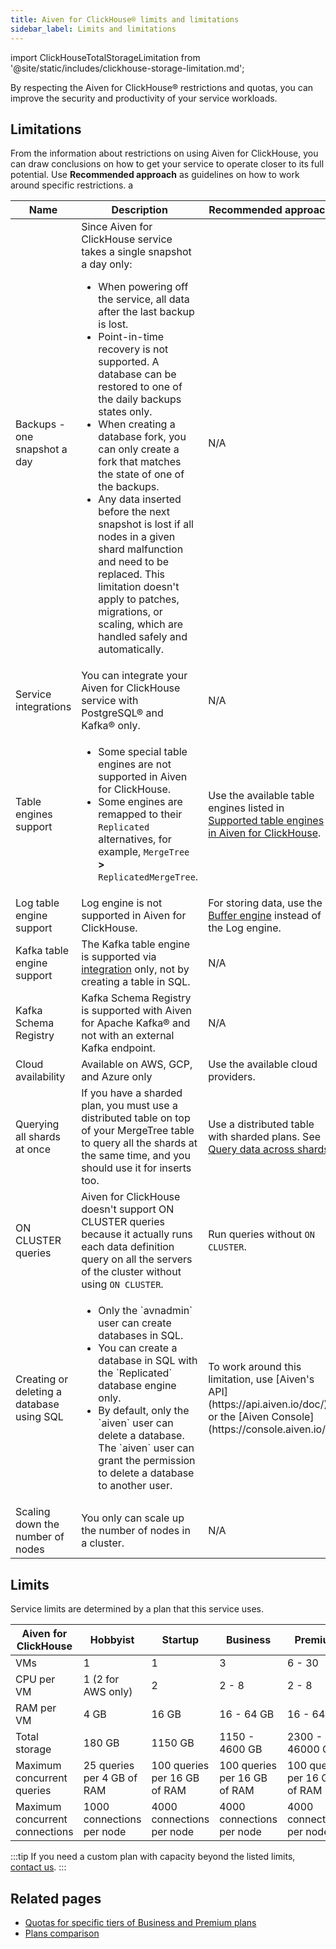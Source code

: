 ```yaml
---
title: Aiven for ClickHouse® limits and limitations
sidebar_label: Limits and limitations
---
```


import ClickHouseTotalStorageLimitation from '@site/static/includes/clickhouse-storage-limitation.md';

By respecting the Aiven for ClickHouse® restrictions and quotas, you can improve the security and productivity of your service workloads.

## Limitations

From the information about restrictions on using Aiven for ClickHouse,
you can draw conclusions on how to get your service to operate
closer to its full potential. Use **Recommended approach** as guidelines
on how to work around specific restrictions.
a
<table>
  <thead>
    <tr>
      <th>Name</th>
      <th>Description</th>
      <th>Recommended approach</th>
    </tr>
  </thead>
  <tbody>
    <tr>
      <td>Backups - one snapshot a day</td>
      <td>
        Since Aiven for ClickHouse service takes a single snapshot a day only:
        <ul>
          <li>When powering off the service, all data after the last backup is lost.</li>
          <li>Point-in-time recovery is not supported. A database can be restored to
            one of the daily backups states only.</li>
          <li>When creating a database fork,
            you can only create a fork that matches the state of one of the backups.</li>
          <li>Any data inserted before the next snapshot is lost if all nodes in a
            given shard malfunction and need to be replaced. This limitation doesn't
            apply to patches, migrations, or scaling, which are handled safely and
            automatically.</li>
        </ul>
      </td>
      <td>N/A</td>
    </tr>
    <tr>
      <td>Service integrations</td>
      <td>
          You can integrate your Aiven for ClickHouse service with PostgreSQL®
          and Kafka® only.
      </td>
      <td>N/A</td>
    </tr>
    <tr>
      <td>Table engines support</td>
      <td>
        <ul>
          <li>
              Some special table engines are not supported in
              Aiven for ClickHouse.
          </li>
          <li>
              Some engines are remapped to their
              <code>Replicated</code> alternatives, for example,
              <code>MergeTree</code> <strong>&gt;</strong>
              <code>ReplicatedMergeTree</code>.
          </li>
        </ul>
      </td>
      <td>
          Use the available table engines listed in
          <a href="/docs/products/clickhouse/reference/supported-table-engines"><span>Supported table engines in Aiven for ClickHouse</span></a>.
      </td>
    </tr>
    <tr>
      <td>Log table engine support</td>
      <td>
        Log engine is not supported in Aiven for ClickHouse.
      </td>
      <td>
          For storing data, use the
          <a href="https://clickhouse.com/docs/en/engines/table-engines/special/buffer/">Buffer engine</a>
          instead of the Log engine.
      </td>
    </tr>
    <tr>
      <td>Kafka table engine support</td>
      <td>
          The Kafka table engine is supported via
          <a href="/docs/products/clickhouse/howto/integrate-kafka">integration</a> only,
          not by creating a table in SQL.
      </td>
      <td>N/A</td>
    </tr>
    <tr>
      <td>Kafka Schema Registry</td>
      <td>
          Kafka Schema Registry is supported with Aiven for Apache Kafka® and not with an
          external Kafka endpoint.
      </td>
      <td>N/A</td>
    </tr>
    <tr>
      <td>Cloud availability</td>
      <td>Available on AWS, GCP, and Azure only</td>
      <td>Use the available cloud providers.</td>
    </tr>
    <tr>
      <td>Querying all shards at once</td>
      <td>
          If you have a sharded plan, you must use a distributed table on top of
          your MergeTree table to query all the shards at the same time, and you
          should use it for inserts too.
      </td>
      <td>
          Use a distributed table with sharded plans. See
          <a href="/docs/products/clickhouse/howto/use-shards-with-distributed-table">Query data across shards</a>.
      </td>
    </tr>
    <tr>
      <td>ON CLUSTER queries</td>
      <td>
          Aiven for ClickHouse doesn't support ON CLUSTER queries because it
          actually runs each data definition query on all the servers of the
          cluster without using <code>ON CLUSTER</code>.
      </td>
      <td>
          Run queries without <code>ON CLUSTER</code >.
      </td>
    </tr>
    <tr>
      <td>Creating or deleting a database using SQL</td>
      <td>
        <ul>
          <li>Only the `avnadmin` user can create databases in SQL.</li>
          <li>You can create a database in SQL with the `Replicated` database engine only.</li>
          <li>By default, only the `aiven` user can delete a database. The `aiven` user
              can grant the permission to delete a database to another user.</li>
        </ul>
      </td>
      <td>
        To work around this limitation, use [Aiven's API](https://api.aiven.io/doc/)
        or the [Aiven Console](https://console.aiven.io/).
      </td>
    </tr>
    <tr>
      <td>Scaling down the number of nodes</td>
      <td>You only can scale up the number of nodes in a cluster.</td>
      <td>N/A</td>
    </tr>
  </tbody>
</table>

## Limits

Service limits are determined by a plan that this service uses.

| Aiven for ClickHouse           | Hobbyist                   | Startup                      | Business                     | Premium                      |
| ------------------------------ | -------------------------- | ---------------------------- | ---------------------------- | ---------------------------- |
| VMs                            | 1                          | 1                            | 3                            | 6 - 30                       |
| CPU per VM                     | 1 (2 for AWS only)         | 2                            | 2 - 8                        | 2 - 8                        |
| RAM per VM                     | 4 GB                       | 16 GB                        | 16 - 64 GB                   | 16 - 64 GB                   |
| Total storage                  | 180 GB                     | 1150 GB                      | 1150 - 4600 GB               | 2300 - 46000 GB              |
| Maximum concurrent queries     | 25 queries per 4 GB of RAM | 100 queries per 16 GB of RAM | 100 queries per 16 GB of RAM | 100 queries per 16 GB of RAM |
| Maximum concurrent connections | 1000 connections per node  | 4000 connections per node    | 4000 connections per node    | 4000 connections per node    |

<ClickHouseTotalStorageLimitation />

:::tip
If you need a custom plan with capacity beyond the listed limits,
[contact us](https://aiven.io/contact?department=1306714).
:::

## Related pages

-   [Quotas for specific tiers of Business and Premium plans](https://aiven.io/pricing?tab=plan-pricing&product=clickhouse)
-   [Plans comparison](https://aiven.io/pricing?tab=plan-comparison&product=clickhouse)
